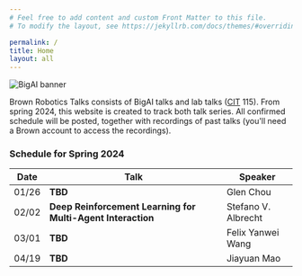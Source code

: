 ```yaml
---
# Feel free to add content and custom Front Matter to this file.
# To modify the layout, see https://jekyllrb.com/docs/themes/#overriding-theme-defaults

permalink: /
title: Home
layout: all
---
```

![BigAI banner](assets/img/new_bigai.png)

Brown Robotics Talks consists of BigAI talks and lab talks ([CIT](https://www.google.com/maps/place/Department+of+Computer+Science/@41.826953,-71.4021589,17z/data=!3m1!4b1!4m6!3m5!1s0x89e4453b5275469d:0xc48a812b6cfb273!8m2!3d41.826953!4d-71.3995786!16s%2Fg%2F1hhwdn5zz?entry=ttu) 115). From spring 2024, this website is created to track both talk series. All confirmed schedule will be posted, together with recordings of past talks (you'll need a Brown account to access the recordings).

### Schedule for Spring 2024

<table>
<thead>
  <tr>
    <th>Date</th>
    <th>Talk</th>
    <th>Speaker</th>
  </tr>
</thead>
<tbody>
  <tr>
    <td>01/26</td>
    <td><b>TBD</b></td>
    <td>Glen Chou</td>
  </tr>
  <tr>
    <td>02/02</td>
    <td><b>Deep Reinforcement Learning for Multi-Agent Interaction</b></td>
    <td>Stefano V. Albrecht</td>
  </tr>
  <tr>
    <td>03/01</td>
    <td><b>TBD</b></td>
    <td>Felix Yanwei Wang</td>
  </tr>
  <tr>
    <td>04/19</td>
    <td><b>TBD</b></td>
    <td>Jiayuan Mao</td>
  </tr>
</tbody>
</table>